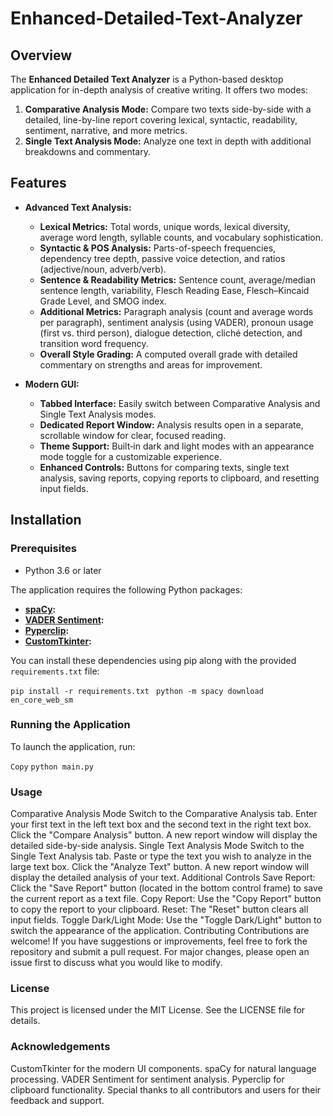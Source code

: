 # Enhanced-Detailed-Text-Analyzer

## Overview

The **Enhanced Detailed Text Analyzer** is a Python-based desktop application for in-depth analysis of creative writing. It offers two modes:

1. **Comparative Analysis Mode:** Compare two texts side-by-side with a detailed, line-by-line report covering lexical, syntactic, readability, sentiment, narrative, and more metrics.
2. **Single Text Analysis Mode:** Analyze one text in depth with additional breakdowns and commentary.


## Features

- **Advanced Text Analysis:**
  - **Lexical Metrics:** Total words, unique words, lexical diversity, average word length, syllable counts, and vocabulary sophistication.
  - **Syntactic & POS Analysis:** Parts-of-speech frequencies, dependency tree depth, passive voice detection, and ratios (adjective/noun, adverb/verb).
  - **Sentence & Readability Metrics:** Sentence count, average/median sentence length, variability, Flesch Reading Ease, Flesch–Kincaid Grade Level, and SMOG index.
  - **Additional Metrics:** Paragraph analysis (count and average words per paragraph), sentiment analysis (using VADER), pronoun usage (first vs. third person), dialogue detection, cliché detection, and transition word frequency.
  - **Overall Style Grading:** A computed overall grade with detailed commentary on strengths and areas for improvement.

- **Modern GUI:**
  - **Tabbed Interface:** Easily switch between Comparative Analysis and Single Text Analysis modes.
  - **Dedicated Report Window:** Analysis results open in a separate, scrollable window for clear, focused reading.
  - **Theme Support:** Built‑in dark and light modes with an appearance mode toggle for a customizable experience.
  - **Enhanced Controls:** Buttons for comparing texts, single text analysis, saving reports, copying reports to clipboard, and resetting input fields.

## Installation

### Prerequisites

- Python 3.6 or later

The application requires the following Python packages:

- **[spaCy](https://spacy.io/):** 
- **[VADER Sentiment](https://github.com/cjhutto/vaderSentiment):**
- **[Pyperclip](https://github.com/asweigart/pyperclip):**
- **[CustomTkinter](https://github.com/TomSchimansky/CustomTkinter):**

You can install these dependencies using pip along with the provided `requirements.txt` file:

```pip install -r requirements.txt ```
```python -m spacy download en_core_web_sm```


### Running the Application
To launch the application, run:


```Copy```
```python main.py```
### Usage
Comparative Analysis Mode
Switch to the Comparative Analysis tab.
Enter your first text in the left text box and the second text in the right text box.
Click the "Compare Analysis" button.
A new report window will display the detailed side-by-side analysis.
Single Text Analysis Mode
Switch to the Single Text Analysis tab.
Paste or type the text you wish to analyze in the large text box.
Click the "Analyze Text" button.
A new report window will display the detailed analysis of your text.
Additional Controls
Save Report: Click the "Save Report" button (located in the bottom control frame) to save the current report as a text file.
Copy Report: Use the "Copy Report" button to copy the report to your clipboard.
Reset: The "Reset" button clears all input fields.
Toggle Dark/Light Mode: Use the "Toggle Dark/Light" button to switch the appearance of the application.
Contributing
Contributions are welcome! If you have suggestions or improvements, feel free to fork the repository and submit a pull request. For major changes, please open an issue first to discuss what you would like to modify.

### License
This project is licensed under the MIT License. See the LICENSE file for details.

### Acknowledgements
CustomTkinter for the modern UI components.
spaCy for natural language processing.
VADER Sentiment for sentiment analysis.
Pyperclip for clipboard functionality.
Special thanks to all contributors and users for their feedback and support.
